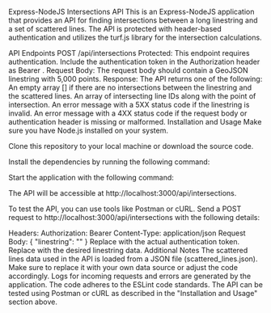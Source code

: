 Express-NodeJS Intersections API
This is an Express-NodeJS application that provides an API for finding intersections between a long linestring and a set of scattered lines. The API is protected with header-based authentication and utilizes the turf.js library for the intersection calculations.

API Endpoints
POST /api/intersections
Protected: This endpoint requires authentication. Include the authentication token in the Authorization header as Bearer <your-auth-token>.
Request Body: The request body should contain a GeoJSON linestring with 5,000 points.
Response: The API returns one of the following:
An empty array [] if there are no intersections between the linestring and the scattered lines.
An array of intersecting line IDs along with the point of intersection.
An error message with a 5XX status code if the linestring is invalid.
An error message with a 4XX status code if the request body or authentication header is missing or malformed.
Installation and Usage
Make sure you have Node.js installed on your system.

Clone this repository to your local machine or download the source code.

Install the dependencies by running the following command:

Start the application with the following command:

The API will be accessible at http://localhost:3000/api/intersections.

To test the API, you can use tools like Postman or cURL. Send a POST request to http://localhost:3000/api/intersections with the following details:

Headers:
Authorization: Bearer <your-auth-token>
Content-Type: application/json
Request Body:
{
  "linestring": "<GeoJSON linestring>"
}
Replace <your-auth-token> with the actual authentication token.
Replace <GeoJSON linestring> with the desired linestring data.
Additional Notes
The scattered lines data used in the API is loaded from a JSON file (scattered_lines.json). Make sure to replace it with your own data source or adjust the code accordingly.
Logs for incoming requests and errors are generated by the application.
The code adheres to the ESLint code standards.
The API can be tested using Postman or cURL as described in the "Installation and Usage" section above.
